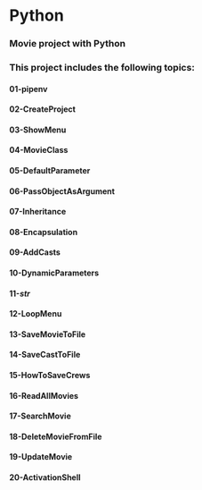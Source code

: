 # Python
### Movie project with Python
### This project includes the following topics:
#### 01-pipenv
#### 02-CreateProject
#### 03-ShowMenu
#### 04-MovieClass
#### 05-DefaultParameter
#### 06-PassObjectAsArgument
#### 07-Inheritance
#### 08-Encapsulation
#### 09-AddCasts
#### 10-DynamicParameters
#### 11-_str_
#### 12-LoopMenu
#### 13-SaveMovieToFile
#### 14-SaveCastToFile
#### 15-HowToSaveCrews
#### 16-ReadAllMovies
#### 17-SearchMovie
#### 18-DeleteMovieFromFile
#### 19-UpdateMovie
#### 20-ActivationShell
